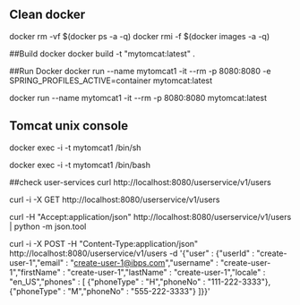 ## Clean docker
docker rm -vf $(docker ps -a -q)
docker rmi -f $(docker images -a -q)

##Build docker
docker build -t "mytomcat:latest" .

##Run Docker
docker run --name mytomcat1 -it --rm -p 8080:8080 -e SPRING_PROFILES_ACTIVE=container mytomcat:latest

docker run --name mytomcat1 -it --rm -p 8080:8080 mytomcat:latest

## Tomcat unix console

docker exec -i -t mytomcat1 /bin/sh

docker exec -i -t mytomcat1 /bin/bash

##check user-services
curl http://localhost:8080/userservice/v1/users

curl -i -X GET http://localhost:8080/userservice/v1/users

curl -H "Accept:application/json" http://localhost:8080/userservice/v1/users | python -m json.tool

curl -i -X POST -H "Content-Type:application/json" http://localhost:8080/userservice/v1/users -d '{"user" : {"userId" : "create-user-1","email" : "create-user-1@ibps.com","username" : "create-user-1","firstName" : "create-user-1","lastName" : "create-user-1","locale" : "en_US","phones" : [ {"phoneType" : "H","phoneNo" : "111-222-3333"}, {"phoneType" : "M","phoneNo" : "555-222-3333"} ]}}'
